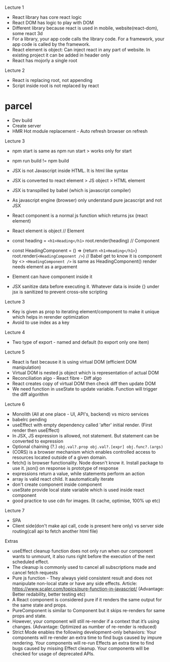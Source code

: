 Lecture 1

- React library has core react logic
- React DOM has logic to play with DOM
- Different library because react is used in mobile, website(react-dom), some react 3d
- For a library, your app code calls the library code. For a framework, your app code is called by the framework.
- React element is object: Can inject react in any part of website. In existing project it can be added in header only
- React has mojorly a single root

Lecture 2

- React is replacing root, not appending
- Script inside root is not replaced by react

# parcel

- Dev build
- Create server
- HMR Hot module replacement - Auto refresh browser on refresh

Lecture 3

- npm start is same as npm run start > works only for start
- npm run build != npm build

- JSX is not Javascript inside HTML. It is html like syntax
- JSX is converted to react element > JS object > HTML element
- JSX is transpilled by babel (which is javascript compiler)
- As javascript engine (browser) only understand pure jacascript and not JSX

- React component is a normal js function which returns jsx (react element)
- React element is object
  // Element
- const heading = `<h1>Heading</h1>`
  root.render(heading)
  // Component
- const HeadingComponent = () => {return `<h1>Heading</h1>`}
  root.render(`<HeadingComponent />`) // Babel get to know it is component by <>
  `<HeadingComponent />` is same as HeadingComponent()
  render needs element as a arguement

- Element can have component inside it
- JSX sanitize data before executing it. Whatever data is inside {} under jsx is sanitized to prevent cross-site scripting

Lecture 3

- Key is given as prop to iterating element/component to make it unique which helps in rerender optimization
- Avoid to use index as a key

Lecture 4

- Two type of export - named and default (to export only one item)

Lecture 5

- React is fast because it is using virtual DOM (efficient DOM manipulation)
- Virtual DOM is nested js object which is representation of actual DOM
- Reconciliation algo - React fibre - Diff algo
- React creates copy of virtual DOM then check diff then update DOM
- We need function in useState to update variable. Function will trigger the diff algorithm

Lecture 6

- Monolith (All at one place - UI, API's, backend) vs micro services
- babelrc pending
- useEffect with empty dependency called 'after' initial render. (First render then useEffect)
- In JSX, JS expression is allowed, not statement. But statement can be converted to expression
- Optional chaining (?.) `obj.val?.prop
obj.val?.[expr]
obj.func?.(args)`
- (CORS) is a browser mechanism which enables controlled access to resources located outside of a given domain.
- fetch() is browser functionality. Node doesn't know it. Install package to use it. json() on response is prototype of response
- expressions return a value, while statements perform an action
- array is valid react child. It aautomatically iterate
- don't create component inside component
- useState provide local state variable which is used inside react component
- good practice to use cdn for images. (It cache, optimise, 100% up etc)

Lecture 7

- SPA
- Client side(don't make api call, code is present here only) vs server side routing(call api to fetch another html file)

Extras

- useEffect cleanup function does not only run when our component wants to unmount, it also runs right before the execution of the next scheduled effect.
- The cleanup is commonly used to cancel all subscriptions made and cancel fetch requests
- Pure js function - They always yield consistent result and does not manipulate non-local state or have any side effects. Article: https://www.scaler.com/topics/pure-function-in-javascript/
  (Advantage: Better redability, better testing etc)
- A React component is considered pure if it renders the same output for the same state and props.
- PureComponent is similar to Component but it skips re-renders for same props and state.
- However, your component will still re-render if a context that it’s using changes.
  (Advantage: Optimized as number of re-render is reduced)
- Strict Mode enables the following development-only behaviors:
  Your components will re-render an extra time to find bugs caused by impure rendering.
  Your components will re-run Effects an extra time to find bugs caused by missing Effect cleanup.
  Your components will be checked for usage of deprecated APIs.
